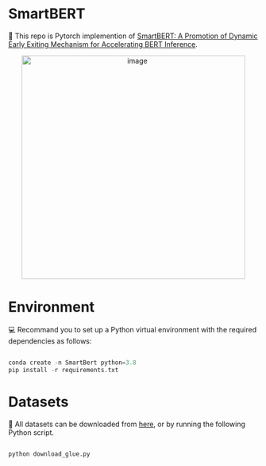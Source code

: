 # SmartBERT
🔗 This repo is Pytorch implemention of [SmartBERT: A Promotion of Dynamic Early Exiting Mechanism for Accelerating
BERT Inference](https://www.ijcai.org/proceedings/2023/0563.pdf).


<p align="center">
  <img src="https://github.com/HuBoren99/SmartBert/assets/133136668/2c7223d5-f8da-4341-8040-aa7f501d3a41" alt="image" width="450"/>
</p>

# Environment
💻 Recommand you to set up a Python virtual environment with the required dependencies as follows:
```python

conda create -n SmartBert python=3.8
pip install -r requirements.txt
```

# Datasets

📖 All datasets can be downloaded from [here](https://gluebenchmark.com/tasks), or by running the following Python script.
```python

python download_glue.py
```

